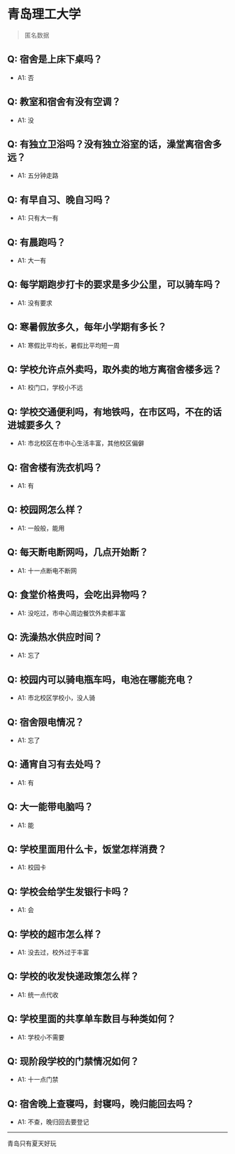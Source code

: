 # 青岛理工大学
> 匿名数据
## Q: 宿舍是上床下桌吗？
- A1: 否
## Q: 教室和宿舍有没有空调？
- A1: 没
## Q: 有独立卫浴吗？没有独立浴室的话，澡堂离宿舍多远？
- A1: 五分钟走路
## Q: 有早自习、晚自习吗？
- A1: 只有大一有
## Q: 有晨跑吗？
- A1: 大一有
## Q: 每学期跑步打卡的要求是多少公里，可以骑车吗？
- A1: 没有要求
## Q: 寒暑假放多久，每年小学期有多长？
- A1: 寒假比平均长，暑假比平均短一周
## Q: 学校允许点外卖吗，取外卖的地方离宿舍楼多远？
- A1: 校门口，学校小不远
## Q: 学校交通便利吗，有地铁吗，在市区吗，不在的话进城要多久？
- A1: 市北校区在市中心生活丰富，其他校区偏僻
## Q: 宿舍楼有洗衣机吗？
- A1: 有
## Q: 校园网怎么样？
- A1: 一般般，能用
## Q: 每天断电断网吗，几点开始断？
- A1: 十一点断电不断网
## Q: 食堂价格贵吗，会吃出异物吗？
- A1: 没吃过，市中心周边餐饮外卖都丰富
## Q: 洗澡热水供应时间？
- A1: 忘了
## Q: 校园内可以骑电瓶车吗，电池在哪能充电？
- A1: 市北校区学校小，没人骑
## Q: 宿舍限电情况？
- A1: 忘了
## Q: 通宵自习有去处吗？
- A1: 有
## Q: 大一能带电脑吗？
- A1: 能
## Q: 学校里面用什么卡，饭堂怎样消费？
- A1: 校园卡
## Q: 学校会给学生发银行卡吗？
- A1: 会
## Q: 学校的超市怎么样？
- A1: 没去过，校外过于丰富
## Q: 学校的收发快递政策怎么样？
- A1: 统一点代收
## Q: 学校里面的共享单车数目与种类如何？
- A1: 学校小不需要
## Q: 现阶段学校的门禁情况如何？
- A1: 十一点门禁
## Q: 宿舍晚上查寝吗，封寝吗，晚归能回去吗？
- A1: 不查，晚归回去要登记
***
青岛只有夏天好玩